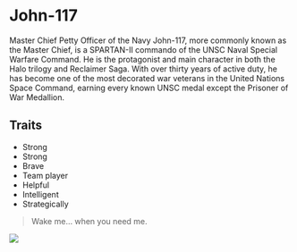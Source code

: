 # John-117

Master Chief Petty Officer of the Navy John-117, more commonly known as the Master Chief, is a SPARTAN-II commando of the UNSC Naval Special Warfare Command. 
He is the protagonist and main character in both the Halo trilogy and Reclaimer Saga. With over thirty years of active duty, he has become one of the most decorated war veterans in the United Nations Space Command, earning every known UNSC medal except the Prisoner of War Medallion.

## Traits
* Strong
* Strong
* Brave
* Team player
* Helpful
* Intelligent
* Strategically

> Wake me… when you need me.

<img src="https://vignette.wikia.nocookie.net/halo/images/a/a9/H5G_Render_John117-Profile.png/revision/latest/scale-to-width-down/350?cb=20170605101747">